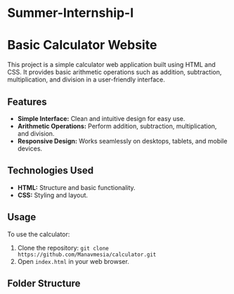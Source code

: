 # Summer-Internship-I
# Basic Calculator Website

This project is a simple calculator web application built using HTML and CSS. It provides basic arithmetic operations such as addition, subtraction, multiplication, and division in a user-friendly interface.

## Features

- **Simple Interface:** Clean and intuitive design for easy use.
- **Arithmetic Operations:** Perform addition, subtraction, multiplication, and division.
- **Responsive Design:** Works seamlessly on desktops, tablets, and mobile devices.

## Technologies Used

- **HTML:** Structure and basic functionality.
- **CSS:** Styling and layout.

## Usage

To use the calculator:
1. Clone the repository: `git clone https://github.com/Manavmesia/calculator.git`
2. Open `index.html` in your web browser.

## Folder Structure

